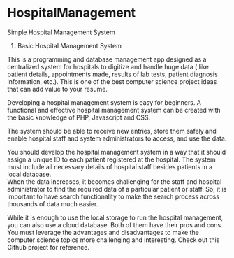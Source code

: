 HospitalManagement
==================

Simple Hospital Management System
1. Basic Hospital Management System

This is a programming and database management app designed as a centralized system for hospitals to digitize and handle huge data ( like patient details, appointments made, results of lab tests, patient diagnosis information, etc.). This is one of the best computer science project ideas that can add value to your resume.  

Developing a hospital management system is easy for beginners. A functional and effective hospital management system can be created with the basic knowledge of PHP, Javascript and CSS. 

The system should be able to receive new entries, store them safely and enable hospital staff and system administrators to access, and use the data. 

You should develop the hospital management system in a way that it should assign a unique ID to each patient registered at the hospital. The system must include all necessary details of hospital staff besides patients in a local database.  
When the data increases, it becomes challenging for the staff and hospital administrator to find the required data of a particular patient or staff. So, it is important to have search functionality to make the search process across thousands of data much easier.  

While it is enough to use the local storage to run the hospital management, you can also use a cloud database. Both of them have their pros and cons. You must leverage the advantages and disadvantages to make the computer science topics more challenging and interesting. Check out this Github project for reference.
